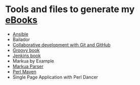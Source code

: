 # Tools and files to generate my [eBooks](https://leanpub.com/u/szabgab)


* [Ansible](ansible-book/)
* Bailador
* [Collaborative development with Git and GitHub](collab-dev-git-book/)
* [Groovy book](groovy-book/)
* [Jenkins book](jenkins-book/)
* Markua by Example
* [Markua Parser](markua-parser-in-perl5/)
* [Perl Maven](perl-maven-book/)
* Single Page Application with Perl Dancer

